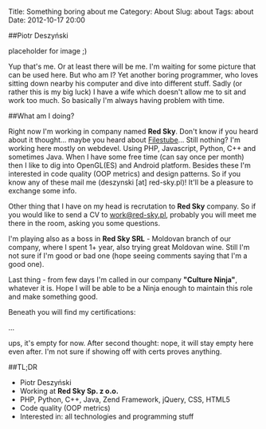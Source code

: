 Title: Something boring about me
Category: About
Slug: about
Tags: about
Date: 2012-10-17 20:00

##Piotr Deszyński

 placeholder for image ;)

Yup that's me. Or at least there will be me. I'm waiting for some picture that can be used here. But who am I?
Yet another boring programmer, who loves sitting down nearby his computer and dive into different stuff. Sadly (or rather this is my big luck)
I have a wife which doesn't allow me to sit and work too much. So basically I'm always having problem with time.

##What am I doing?

Right now I'm working in company named **Red Sky**. Don't know if you heard about it thought... 
maybe you heard about [Filestube](http://www.filestube.com, "Filestube")... Still nothing?
I'm working here mostly on webdevel. Using PHP, Javascript, Python, C++ and sometimes Java. When I have some free time (can say once per month) then
I like to dig into OpenGL(ES) and Android platform.
Besides these I'm interested in code quality (OOP metrics) and design patterns. So if you know any of these mail me (deszynski [at] red-sky.pl)! It'll be a pleasure to
exchange some info.

Other thing that I have on my head is recrutation to **Red Sky** company. So if you would like to send a CV to [work@red-sky.pl](mailto:work@red-sky.pl, "Recrutation"),
probably you will meet me there in the room, asking you some questions.

I'm playing also as a boss in **Red Sky SRL** - Moldovan branch of our company, where I spent 1+ year, also trying great Moldovan wine. 
Still I'm not sure if I'm good or bad one (hope seeing comments saying that I'm a good one).

Last thing - from few days I'm called in our company **"Culture Ninja"**, whatever it is. Hope I will be able to be a Ninja enough to maintain this role
and make something good.

Beneath you will find my certifications:

...

ups, it's empty for now. After second thought: nope, it will stay empty here even after. I'm not sure if showing off with certs proves anything.


##TL;DR
 * Piotr Deszyński
 * Working at **Red Sky Sp. z o.o.**
 * PHP, Python, C++, Java, Zend Framework, jQuery, CSS, HTML5
 * Code quality (OOP metrics)
 * Interested in: all technologies and programming stuff
